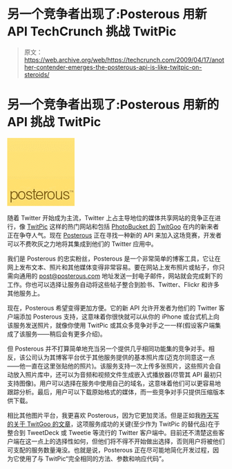 # 另一个竞争者出现了:Posterous 用新 API TechCrunch 挑战 TwitPic

> 原文：<https://web.archive.org/web/https://techcrunch.com/2009/04/17/another-contender-emerges-the-posterous-api-is-like-twitpic-on-steroids/>

# 另一个竞争者出现了:Posterous 用新的 API 挑战 TwitPic

[![](img/0c2501a18c594c36ba4b1bfbd623d961.png)](https://web.archive.org/web/20221006191400/http://www.posterous.com/)

随着 Twitter 开始成为主流，Twitter 上占主导地位的媒体共享网站的竞争正在进行，像 [TwitPic](https://web.archive.org/web/20221006191400/http://www.twitpic.com/) 这样的热门网站和包括 [PhotoBucket 的](https://web.archive.org/web/20221006191400/http://www.photobucket.com/) [TwitGoo](https://web.archive.org/web/20221006191400/http://www.beta.techcrunch.com/2009/04/16/watch-out-twitpic-photobucket-is-coming-at-you-with-twitgoo/) 在内的新来者正在争夺人气。现在 [Posterous](https://web.archive.org/web/20221006191400/http://www.posterous.com/) 正在寻找一种新的 API 来加入这场竞赛，开发者可以不费吹灰之力地将其集成到他们的 Twitter 应用中。

我们是 Posterous 的忠实粉丝，Posterous 是一个非常简单的博客工具，它让在网上发布文本、照片和其他媒体变得非常容易。要在网站上发布照片或帖子，你只需向通用的 post@posterous.com 地址发送一封电子邮件，网站就会完成剩下的工作。你也可以选择让服务自动将这些帖子整合到脸书、Twitter、Flickr 和许多其他服务上。

现在，Posterous 希望变得更加方便。它的新 API 允许开发者为他们的 Twitter 客户端添加 Posterous 支持，这意味着你很快就可以从你的 iPhone 或台式机上向该服务发送照片，就像你使用 TwitPic 或其众多竞争对手之一一样(假设客户端集成了该服务——稍后会有更多介绍)。

但 Posterous 并不打算简单地充当另一个提供几乎相同功能集的竞争对手。相反，该公司认为其博客平台优于其他服务提供的基本照片库(迈克尔同意这一点——他一直在这里张贴他的照片)。该服务支持一次上传多张照片，这些照片会自动放入照片库中，还可以为音频和视频文件生成嵌入式播放器(尽管其 API 最初只支持图像)。用户可以选择在服务中使用自己的域名，这意味着他们可以更容易地跟踪分析。最后，用户可以下载原始格式的媒体，而一些竞争对手只提供压缩版本供下载。

相比其他图片平台，我更喜欢 Posterous，因为它更加灵活。但是正如我[昨天写的关于 TwitGoo 的文章](https://web.archive.org/web/20221006191400/http://www.beta.techcrunch.com/2009/04/16/watch-out-twitpic-photobucket-is-coming-at-you-with-twitgoo/)，这项服务成功的关键(至少作为 TwitPic 的替代品)在于整合到 TweetDeck 或 Tweetie 等流行的 Twitter 客户端中。目前还不清楚这些客户端在这一点上的选择性如何，但他们将不得不开始做出选择，否则用户将被他们可支配的服务数量淹没。也就是说，Posterous 正在尽可能地简化开发过程，因为它使用了与 TwitPic“完全相同的方法、参数和响应代码”。